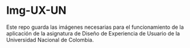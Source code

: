 # Img-UX-UN
Este repo guarda las imágenes necesarias para el funcionamiento de la aplicación de la asignatura de Diseño de Experiencia de Usuario de la Universidad Nacional de Colombia.

